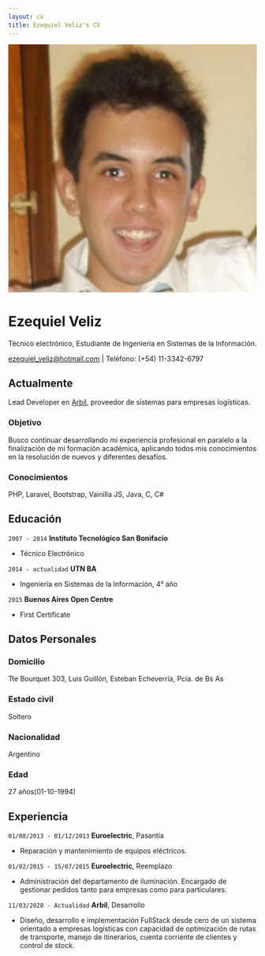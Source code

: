 ```yaml
---
layout: cv
title: Ezequiel Veliz's CV
---
```


<div id="profile-photo">
<img alt="Profile" src="assets/images/SSOO.jpg"/>
</div>

# Ezequiel Veliz
Técnico electrónico, Estudiante de Ingeniería en Sistemas de la Información.

<div id="webaddress">
<a href="mailto:ezequiel_veliz@hotmail.com">ezequiel_veliz@hotmail.com</a>
| Teléfono: (+54) 11-3342-6797
</div>


## Actualmente

Lead Developer en <a href="https://arbil.com.ar">Arbil</a>, proveedor de sistemas para empresas logísticas.

### Objetivo

Busco continuar desarrollando mi experiencia profesional en paralelo a la finalización de mi formación académica, aplicando todos mis conocimientos en la resolución de nuevos y diferentes desafíos.


### Conocimientos

PHP, Laravel, Bootstrap, Vainilla JS, Java, C, C#


## Educación

`2007 - 2014`
__Instituto Tecnológico San Bonifacio__

- Técnico Electrónico

`2014 - actualidad`
__UTN BA__

- Ingeniería en Sistemas de la Información, 4° año

`2015`
__Buenos Aires Open Centre__

- First Certificate


## Datos Personales

### Domicilio

Tte Bourquet 303, Luis Guillón, Esteban Echeverría, Pcia. de Bs As

### Estado civil

Soltero

### Nacionalidad

Argentino

### Edad

27 años(01-10-1994)


## Experiencia

`01/08/2013 - 01/12/2013`
__Euroelectric__, Pasantía 

- Reparación y mantenimiento de equipos eléctricos.

`01/02/2015 - 15/07/2015`
__Euroelectric__, Reemplazo

- Administración del departamento de iluminación. Encargado de gestionar pedidos tanto para empresas como para particulares.

`11/03/2020 - Actualidad`
__Arbil__, Desarrollo

- Diseño, desarrollo e implementación FullStack desde cero de un sistema orientado a empresas logísticas con capacidad de optimización de rutas de transporte, manejo de itinerarios, cuenta corriente de clientes y control de stock.


<!-- ### Footer

Last updated: March 2022 -->


